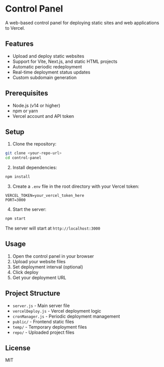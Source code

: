 # Control Panel

A web-based control panel for deploying static sites and web applications to Vercel.

## Features

- Upload and deploy static websites
- Support for Vite, Next.js, and static HTML projects
- Automatic periodic redeployment
- Real-time deployment status updates
- Custom subdomain generation

## Prerequisites

- Node.js (v14 or higher)
- npm or yarn
- Vercel account and API token

## Setup

1. Clone the repository:
```bash
git clone <your-repo-url>
cd control-panel
```

2. Install dependencies:
```bash
npm install
```

3. Create a `.env` file in the root directory with your Vercel token:
```
VERCEL_TOKEN=your_vercel_token_here
PORT=3000
```

4. Start the server:
```bash
npm start
```

The server will start at `http://localhost:3000`

## Usage

1. Open the control panel in your browser
2. Upload your website files
3. Set deployment interval (optional)
4. Click deploy
5. Get your deployment URL

## Project Structure

- `server.js` - Main server file
- `vercelDeploy.js` - Vercel deployment logic
- `cronManager.js` - Periodic deployment management
- `public/` - Frontend static files
- `temp/` - Temporary deployment files
- `repo/` - Uploaded project files

## License

MIT 